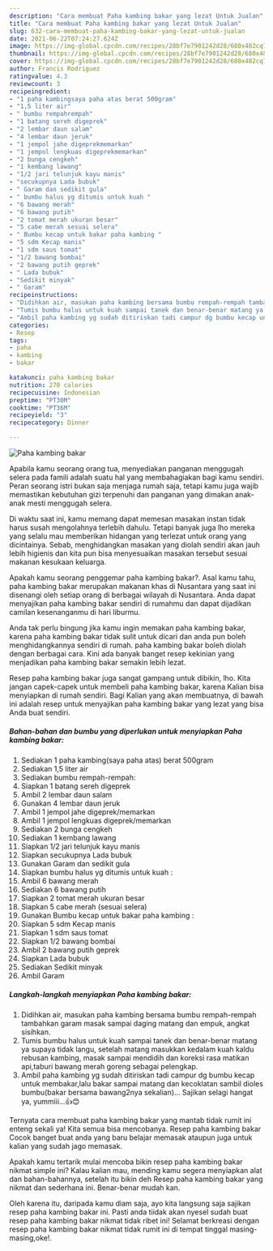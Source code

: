 ```yaml
---
description: "Cara membuat Paha kambing bakar yang lezat Untuk Jualan"
title: "Cara membuat Paha kambing bakar yang lezat Untuk Jualan"
slug: 632-cara-membuat-paha-kambing-bakar-yang-lezat-untuk-jualan
date: 2021-06-22T07:24:27.624Z
image: https://img-global.cpcdn.com/recipes/28bf7e7901242d28/680x482cq70/paha-kambing-bakar-foto-resep-utama.jpg
thumbnail: https://img-global.cpcdn.com/recipes/28bf7e7901242d28/680x482cq70/paha-kambing-bakar-foto-resep-utama.jpg
cover: https://img-global.cpcdn.com/recipes/28bf7e7901242d28/680x482cq70/paha-kambing-bakar-foto-resep-utama.jpg
author: Francis Rodriguez
ratingvalue: 4.3
reviewcount: 3
recipeingredient:
- "1 paha kambingsaya paha atas berat 500gram"
- "1,5 liter air"
- " bumbu rempahrempah"
- "1 batang sereh digeprek"
- "2 lembar daun salam"
- "4 lembar daun jeruk"
- "1 jempol jahe digeprekmemarkan"
- "1 jempol lengkuas digeprekmemarkan"
- "2 bunga cengkeh"
- "1 kembang lawang"
- "1/2 jari telunjuk kayu manis"
- "secukupnya Lada bubuk"
- " Garam dan sedikit gula"
- " bumbu halus yg ditumis untuk kuah "
- "6 bawang merah"
- "6 bawang putih"
- "2 tomat merah ukuran besar"
- "5 cabe merah sesuai selera"
- " Bumbu kecap untuk bakar paha kambing "
- "5 sdm Kecap manis"
- "1 sdm saus tomat"
- "1/2 bawang bombai"
- "2 bawang putih geprek"
- " Lada bubuk"
- "Sedikit minyak"
- " Garam"
recipeinstructions:
- "Didihkan air, masukan paha kambing bersama bumbu rempah-rempah tambahkan garam masak sampai daging matang dan empuk, angkat sisihkan."
- "Tumis bumbu halus untuk kuah sampai tanek dan benar-benar matang ya supaya tidak langu, setelah matang masukkan kedalam kuah kaldu rebusan kambing, masak sampai mendidih dan koreksi rasa matikan api,taburi bawang merah goreng sebagai pelengkap."
- "Ambil paha kambing yg sudah ditiriskan tadi campur dg bumbu kecap untuk membakar,lalu bakar sampai matang dan kecoklatan sambil dioles bumbu(bakar bersama bawang2nya sekalian)... Sajikan selagi hangat ya, yummiii...👍😊"
categories:
- Resep
tags:
- paha
- kambing
- bakar

katakunci: paha kambing bakar 
nutrition: 270 calories
recipecuisine: Indonesian
preptime: "PT30M"
cooktime: "PT36M"
recipeyield: "3"
recipecategory: Dinner

---
```



![Paha kambing bakar](https://img-global.cpcdn.com/recipes/28bf7e7901242d28/680x482cq70/paha-kambing-bakar-foto-resep-utama.jpg)

Apabila kamu seorang orang tua, menyediakan panganan menggugah selera pada famili adalah suatu hal yang membahagiakan bagi kamu sendiri. Peran seorang istri bukan saja menjaga rumah saja, tetapi kamu juga wajib memastikan kebutuhan gizi terpenuhi dan panganan yang dimakan anak-anak mesti menggugah selera.

Di waktu  saat ini, kamu memang dapat memesan masakan instan tidak harus susah mengolahnya terlebih dahulu. Tetapi banyak juga lho mereka yang selalu mau memberikan hidangan yang terlezat untuk orang yang dicintainya. Sebab, menghidangkan masakan yang diolah sendiri akan jauh lebih higienis dan kita pun bisa menyesuaikan masakan tersebut sesuai makanan kesukaan keluarga. 



Apakah kamu seorang penggemar paha kambing bakar?. Asal kamu tahu, paha kambing bakar merupakan makanan khas di Nusantara yang saat ini disenangi oleh setiap orang di berbagai wilayah di Nusantara. Anda dapat menyajikan paha kambing bakar sendiri di rumahmu dan dapat dijadikan camilan kesenanganmu di hari liburmu.

Anda tak perlu bingung jika kamu ingin memakan paha kambing bakar, karena paha kambing bakar tidak sulit untuk dicari dan anda pun boleh menghidangkannya sendiri di rumah. paha kambing bakar boleh diolah dengan berbagai cara. Kini ada banyak banget resep kekinian yang menjadikan paha kambing bakar semakin lebih lezat.

Resep paha kambing bakar juga sangat gampang untuk dibikin, lho. Kita jangan capek-capek untuk membeli paha kambing bakar, karena Kalian bisa menyiapkan di rumah sendiri. Bagi Kalian yang akan membuatnya, di bawah ini adalah resep untuk menyajikan paha kambing bakar yang lezat yang bisa Anda buat sendiri.

<!--inarticleads1-->

##### Bahan-bahan dan bumbu yang diperlukan untuk menyiapkan Paha kambing bakar:

1. Sediakan 1 paha kambing(saya paha atas) berat 500gram
1. Sediakan 1,5 liter air
1. Sediakan  bumbu rempah-rempah:
1. Siapkan 1 batang sereh digeprek
1. Ambil 2 lembar daun salam
1. Gunakan 4 lembar daun jeruk
1. Ambil 1 jempol jahe digeprek/memarkan
1. Ambil 1 jempol lengkuas digeprek/memarkan
1. Sediakan 2 bunga cengkeh
1. Sediakan 1 kembang lawang
1. Siapkan 1/2 jari telunjuk kayu manis
1. Siapkan secukupnya Lada bubuk
1. Gunakan  Garam dan sedikit gula
1. Siapkan  bumbu halus yg ditumis untuk kuah :
1. Ambil 6 bawang merah
1. Sediakan 6 bawang putih
1. Siapkan 2 tomat merah ukuran besar
1. Siapkan 5 cabe merah (sesuai selera)
1. Gunakan  Bumbu kecap untuk bakar paha kambing :
1. Siapkan 5 sdm Kecap manis
1. Siapkan 1 sdm saus tomat
1. Siapkan 1/2 bawang bombai
1. Ambil 2 bawang putih geprek
1. Siapkan  Lada bubuk
1. Sediakan Sedikit minyak
1. Ambil  Garam




<!--inarticleads2-->

##### Langkah-langkah menyiapkan Paha kambing bakar:

1. Didihkan air, masukan paha kambing bersama bumbu rempah-rempah tambahkan garam masak sampai daging matang dan empuk, angkat sisihkan.
1. Tumis bumbu halus untuk kuah sampai tanek dan benar-benar matang ya supaya tidak langu, setelah matang masukkan kedalam kuah kaldu rebusan kambing, masak sampai mendidih dan koreksi rasa matikan api,taburi bawang merah goreng sebagai pelengkap.
1. Ambil paha kambing yg sudah ditiriskan tadi campur dg bumbu kecap untuk membakar,lalu bakar sampai matang dan kecoklatan sambil dioles bumbu(bakar bersama bawang2nya sekalian)... Sajikan selagi hangat ya, yummiii...👍😊




Ternyata cara membuat paha kambing bakar yang mantab tidak rumit ini enteng sekali ya! Kita semua bisa mencobanya. Resep paha kambing bakar Cocok banget buat anda yang baru belajar memasak ataupun juga untuk kalian yang sudah jago memasak.

Apakah kamu tertarik mulai mencoba bikin resep paha kambing bakar nikmat simple ini? Kalau kalian mau, mending kamu segera menyiapkan alat dan bahan-bahannya, setelah itu bikin deh Resep paha kambing bakar yang nikmat dan sederhana ini. Benar-benar mudah kan. 

Oleh karena itu, daripada kamu diam saja, ayo kita langsung saja sajikan resep paha kambing bakar ini. Pasti anda tiidak akan nyesel sudah buat resep paha kambing bakar nikmat tidak ribet ini! Selamat berkreasi dengan resep paha kambing bakar nikmat tidak rumit ini di tempat tinggal masing-masing,oke!.

